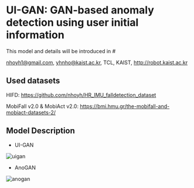 # UI-GAN: GAN-based anomaly detection using user initial information
This model and details will be introduced in #

nhoyh1@gmail.com, yhnho@kaist.ac.kr, TCL, KAIST, http://robot.kaist.ac.kr

Used datasets
-----------
HIFD: https://github.com/nhoyh/HR_IMU_falldetection_dataset

MobiFall v2.0 & MobiAct v2.0: https://bmi.hmu.gr/the-mobifall-and-mobiact-datasets-2/

Model Description
-----------
- UI-GAN

![uigan](https://user-images.githubusercontent.com/42211418/89154162-532b0280-d5a1-11ea-9cc8-2f4d3fee2e6b.PNG)

- AnoGAN

![anogan](https://user-images.githubusercontent.com/42211418/89154241-7786df00-d5a1-11ea-8e5e-b38f48ac30ff.PNG)
